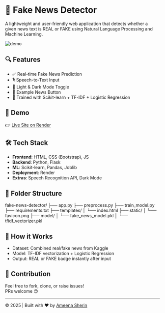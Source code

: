 # 📰 Fake News Detector

A lightweight and user-friendly web application that detects whether a given news text is REAL or FAKE using Natural Language Processing and Machine Learning.

![demo](https://user-images.githubusercontent.com/your-gif-preview.gif) <!-- Optional demo gif -->

## 🔍 Features

- ✅ Real-time Fake News Prediction
- 🎙️ Speech-to-Text Input
- 🌙 Light & Dark Mode Toggle
- 💬 Example News Button
- 🧠 Trained with Scikit-learn + TF-IDF + Logistic Regression

## 🚀 Demo

👉 [Live Site on Render](https://fake-news-detector-zo5e.onrender.com)

## 🛠️ Tech Stack

- **Frontend**: HTML, CSS (Bootstrap), JS  
- **Backend**: Python, Flask  
- **ML**: Scikit-learn, Pandas, Joblib  
- **Deployment**: Render  
- **Extras**: Speech Recognition API, Dark Mode

## 📂 Folder Structure

fake-news-detector/
├── app.py
├── preprocess.py
├── train_model.py
├── requirements.txt
├── templates/
│ └── index.html
├── static/
│ └── favicon.png
├── model/
│ └── fake_news_model.pkl
│ └── tfidf_vectorizer.pkl


## 🧠 How it Works

- Dataset: Combined real/fake news from Kaggle
- Model: TF-IDF vectorization + Logistic Regression
- Output: REAL or FAKE badge instantly after input

## 🤝 Contribution

Feel free to fork, clone, or raise issues!  
PRs welcome 😊

---

© 2025 | Built with ❤️ by [Ameena Sherin](https://www.linkedin.com/in/your-profile)

